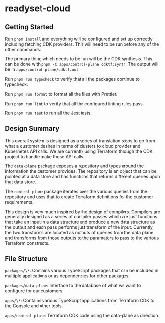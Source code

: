 # readyset-cloud

## Getting Started

Run `pnpm install` and everything will be configured and set up correctly
including fetching CDK providers. This will need to be run before any of
the other commands.

The primary thing which needs to be run will be the CDK synthesis. This can be
done with `pnpm -C apps/control-plane cdktf:synth`. The output will be in
`apps/control-plane/cdktf.out`

Run `pnpm run typecheck` to verify that all the packages continue to typecheck.

Run `pnpm run format` to format all the files with Prettier.

Run `pnpm run lint` to verify that all the configured linting rules pass.

Run `pnpm run test` to run all the Jest tests.

## Design Summary

This overall system is designed as a series of translation steps to go from
what a customer desires in terms of clusters to cloud provider and Kubernetes
API calls. We are currently using Terraform through the CDK project to handle
make those API calls.

The `data-plane` package exposes a repository and types around the information
the customer provides. The repository is an object that can be pointed at a
data store and has functions that returns different queries upon that data
store.

The `control-plane` package iterates over the various queries from the
repository and uses that to create Terraform definitions for the customer
requirements.

This design is very much inspired by the design of compilers. Compilers are
generally designed as a series of compiler passes which are just functions that
take an input in a data structure and produce a new data structure as the output
and each pass performs just transform of the input. Currently, the two
transforms are located as outputs of queries from the data plane and transforms
from those outputs to the paramaters to pass to the various Terraform
constructs.

## File Structure

`packages/\*`: Contains various TypeScript packages that can be included in
multiple applications or as dependencies for other packages.

`packages/data-plane`: Interface to the database of what we want to configure
for our customers.

`apps/\*`: Contains various TypeScript applications from Terraform CDK to the
Console and other tools.

`apps/control-plane`: Terraform CDK code using the data-plane as direction.
